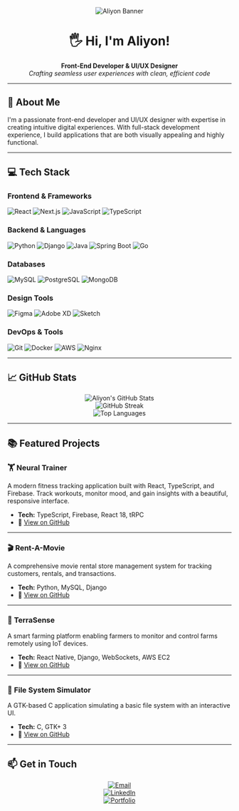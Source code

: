 <!-- Banner -->
<div align="center">
  
![Aliyon Banner](https://img.shields.io/badge/Hi%20I'm%20Aliyon-Front%20End%20Developer%20%26%20UI%2FUX%20Designer-blueviolet?style=for-the-badge&logo=github)

# 🖐️ Hi, I'm Aliyon!

**Front-End Developer & UI/UX Designer**  
*Crafting seamless user experiences with clean, efficient code*

</div>

---

## 🚀 About Me

I'm a passionate front-end developer and UI/UX designer with expertise in creating intuitive digital experiences. With full-stack development experience, I build applications that are both visually appealing and highly functional.

---

## 💻 Tech Stack

### **Frontend & Frameworks**
![React](https://img.shields.io/badge/React-20232A?style=for-the-badge&logo=react&logoColor=61DAFB)
![Next.js](https://img.shields.io/badge/Next.js-000000?style=for-the-badge&logo=nextdotjs&logoColor=white)
![JavaScript](https://img.shields.io/badge/JavaScript-F7DF1E?style=for-the-badge&logo=javascript&logoColor=black)
![TypeScript](https://img.shields.io/badge/TypeScript-007ACC?style=for-the-badge&logo=typescript&logoColor=white)

### **Backend & Languages**
![Python](https://img.shields.io/badge/Python-3776AB?style=for-the-badge&logo=python&logoColor=white)
![Django](https://img.shields.io/badge/Django-092E20?style=for-the-badge&logo=django&logoColor=white)
![Java](https://img.shields.io/badge/Java-007396?style=for-the-badge&logo=java&logoColor=white)
![Spring Boot](https://img.shields.io/badge/Spring%20Boot-6DB33F?style=for-the-badge&logo=springboot&logoColor=white)
![Go](https://img.shields.io/badge/Go-00ADD8?style=for-the-badge&logo=go&logoColor=white)

### **Databases**
![MySQL](https://img.shields.io/badge/MySQL-005C84?style=for-the-badge&logo=mysql&logoColor=white)
![PostgreSQL](https://img.shields.io/badge/PostgreSQL-316192?style=for-the-badge&logo=postgresql&logoColor=white)
![MongoDB](https://img.shields.io/badge/MongoDB-4EA94B?style=for-the-badge&logo=mongodb&logoColor=white)

### **Design Tools**
![Figma](https://img.shields.io/badge/Figma-F24E1E?style=for-the-badge&logo=figma&logoColor=white)
![Adobe XD](https://img.shields.io/badge/Adobe%20XD-FF61F6?style=for-the-badge&logo=adobexd&logoColor=white)
![Sketch](https://img.shields.io/badge/Sketch-F7B500?style=for-the-badge&logo=sketch&logoColor=white)

### **DevOps & Tools**
![Git](https://img.shields.io/badge/Git-F05032?style=for-the-badge&logo=git&logoColor=white)
![Docker](https://img.shields.io/badge/Docker-2496ED?style=for-the-badge&logo=docker&logoColor=white)
![AWS](https://img.shields.io/badge/AWS-FF9900?style=for-the-badge&logo=amazonaws&logoColor=white)
![Nginx](https://img.shields.io/badge/Nginx-009639?style=for-the-badge&logo=nginx&logoColor=white)

---

## 📈 GitHub Stats

<div align="center">

![Aliyon's GitHub Stats](https://github-readme-stats.vercel.app/api?username=aliyon-dev&show_icons=true&theme=radical&hide_title=true)  
![GitHub Streak](https://github-readme-streak-stats.herokuapp.com?user=aliyon-dev&theme=radical&hide_border=false)  
![Top Languages](https://github-readme-stats.vercel.app/api/top-langs/?username=aliyon-dev&layout=compact&theme=radical&hide_title=true)

</div>

---

## 📚 Featured Projects

### 🏋️ **Neural Trainer**
A modern fitness tracking application built with React, TypeScript, and Firebase. Track workouts, monitor mood, and gain insights with a beautiful, responsive interface.
- **Tech:** TypeScript, Firebase, React 18, tRPC
- **🔗** [View on GitHub](https://github.com/Aliyon-dev/Neural-Trainer)

---

### 🎬 **Rent-A-Movie**
A comprehensive movie rental store management system for tracking customers, rentals, and transactions.
- **Tech:** Python, MySQL, Django
- **🔗** [View on GitHub](https://github.com/Aliyon-dev/Rent-A-Movie)

---

### 🌱 **TerraSense**
A smart farming platform enabling farmers to monitor and control farms remotely using IoT devices.
- **Tech:** React Native, Django, WebSockets, AWS EC2
- **🔗** [View on GitHub](https://github.com/Aliyon-dev/smartfarmapp)

---

### 💾 **File System Simulator**
A GTK-based C application simulating a basic file system with an interactive UI.
- **Tech:** C, GTK+ 3
- **🔗** [View on GitHub](https://github.com/Aliyon-dev/your-repo-name)

---

## 📫 Get in Touch

<div align="center">

[![Email](https://img.shields.io/badge/Email-aliyaon@techiq.global-red?style=for-the-badge&logo=gmail&logoColor=white)](mailto:aliyaon@techiq.global)  
[![LinkedIn](https://img.shields.io/badge/LinkedIn-Aliyon-blue?style=for-the-badge&logo=linkedin&logoColor=white)](https://www.linkedin.com/in/aliyon)  
[![Portfolio](https://img.shields.io/badge/Portfolio-aliyon.tech-ff69b4?style=for-the-badge&logo=vercel&logoColor=white)](https://www.aliyon.tech)

</div>
